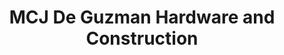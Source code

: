 ---
title: "MCJ De Guzman Hardware and Construction"
url: /quezon-city/mcj-de-guzman-hardware-and-construction/
shop: Eisenwaren
---